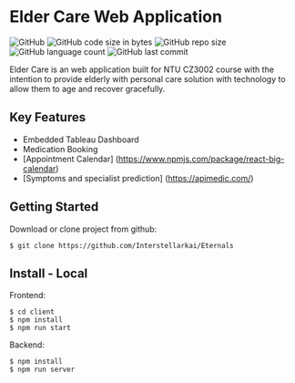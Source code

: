 # Elder Care Web Application
![GitHub](https://img.shields.io/github/license/bbobohang/CZ3002)
![GitHub code size in bytes](https://img.shields.io/github/languages/code-size/bbobohang/CZ3002)
![GitHub repo size](https://img.shields.io/github/repo-size/bbobohang/CZ3002)
![GitHub language count](https://img.shields.io/github/languages/count/bbobohang/CZ3002)
![GitHub last commit](https://img.shields.io/github/last-commit/bbobohang/CZ3002)

Elder Care is an web application built for NTU CZ3002 course with the intention to provide elderly with personal care solution with technology to allow them to age and recover gracefully.

## Key Features
- Embedded Tableau Dashboard
- Medication Booking 
- [Appointment Calendar] (https://www.npmjs.com/package/react-big-calendar)
- [Symptoms and specialist prediction] (https://apimedic.com/)

## Getting Started
Download or clone project from github:
```
$ git clone https://github.com/Interstellarkai/Eternals
```

## Install - Local

Frontend:
```
$ cd client
$ npm install
$ npm run start
```
Backend:
```
$ npm install
$ npm run server
```

